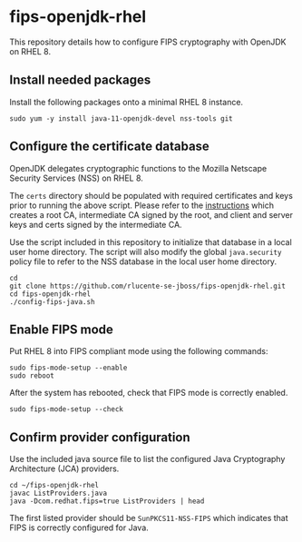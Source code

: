# fips-openjdk-rhel
This repository details how to configure FIPS cryptography with
OpenJDK on RHEL 8.

## Install needed packages
Install the following packages onto a minimal RHEL 8 instance.

    sudo yum -y install java-11-openjdk-devel nss-tools git

## Configure the certificate database
OpenJDK delegates cryptographic functions to the Mozilla Netscape
Security Services (NSS) on RHEL 8.

The `certs` directory should be populated with required certificates
and keys prior to running the above script.  Please refer to the
[instructions](https://github.com/rlucente-se-jboss/fips-openjdk-rhel/blob/master/certs/README.md)
which creates a root CA, intermediate CA signed by the root, and
client and server keys and certs signed by the intermediate CA.

Use the script included in this repository to initialize that
database in a local user home directory.  The script will also
modify the global `java.security` policy file to refer to the NSS
database in the local user home directory.

    cd
    git clone https://github.com/rlucente-se-jboss/fips-openjdk-rhel.git
    cd fips-openjdk-rhel
    ./config-fips-java.sh

## Enable FIPS mode
Put RHEL 8 into FIPS compliant mode using the following commands:

    sudo fips-mode-setup --enable
    sudo reboot

After the system has rebooted, check that FIPS mode is correctly
enabled.

    sudo fips-mode-setup --check

## Confirm provider configuration
Use the included java source file to list the configured Java
Cryptography Architecture (JCA) providers.

    cd ~/fips-openjdk-rhel
    javac ListProviders.java
    java -Dcom.redhat.fips=true ListProviders | head

The first listed provider should be `SunPKCS11-NSS-FIPS` which
indicates that FIPS is correctly configured for Java.

